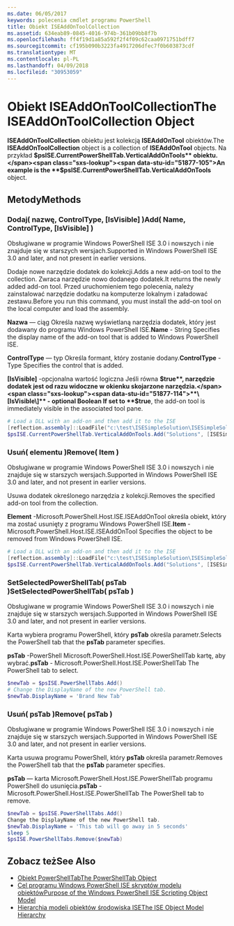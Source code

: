 ```yaml
---
ms.date: 06/05/2017
keywords: polecenia cmdlet programu PowerShell
title: Obiekt ISEAddOnToolCollection
ms.assetid: 634eab89-0845-4016-974b-361b09bb8f7b
ms.openlocfilehash: ff4f19d1a85a592f2f4f09c62caa0971751bdff7
ms.sourcegitcommit: cf195b090b3223fa4917206dfec7f0b603873cdf
ms.translationtype: MT
ms.contentlocale: pl-PL
ms.lasthandoff: 04/09/2018
ms.locfileid: "30953059"
---
```

# <a name="the-iseaddontoolcollection-object"></a><span data-ttu-id="51877-103">Obiekt ISEAddOnToolCollection</span><span class="sxs-lookup"><span data-stu-id="51877-103">The ISEAddOnToolCollection Object</span></span>

<span data-ttu-id="51877-104">**ISEAddOnToolCollection** obiektu jest kolekcją **ISEAddOnTool** obiektów.</span><span class="sxs-lookup"><span data-stu-id="51877-104">The **ISEAddOnToolCollection** object is a collection of **ISEAddOnTool** objects.</span></span> <span data-ttu-id="51877-105">Na przykład **$psISE.CurrentPowerShellTab.VerticalAddOnTools** obiektu.</span><span class="sxs-lookup"><span data-stu-id="51877-105">An example is the **$psISE.CurrentPowerShellTab.VerticalAddOnTools** object.</span></span>

## <a name="methods"></a><span data-ttu-id="51877-106">Metody</span><span class="sxs-lookup"><span data-stu-id="51877-106">Methods</span></span>

### <a name="add-name-controltype-isvisible-"></a><span data-ttu-id="51877-107">Dodaj\( nazwę, ControlType, \[IsVisible\] \)</span><span class="sxs-lookup"><span data-stu-id="51877-107">Add\( Name, ControlType, \[IsVisible\] \)</span></span>

<span data-ttu-id="51877-108">Obsługiwane w programie Windows PowerShell ISE 3.0 i nowszych i nie znajduje się w starszych wersjach.</span><span class="sxs-lookup"><span data-stu-id="51877-108">Supported in Windows PowerShell ISE 3.0 and later, and not present in earlier versions.</span></span>

<span data-ttu-id="51877-109">Dodaje nowe narzędzie dodatek do kolekcji.</span><span class="sxs-lookup"><span data-stu-id="51877-109">Adds a new add-on tool to the collection.</span></span> <span data-ttu-id="51877-110">Zwraca narzędzie nowo dodanego dodatek.</span><span class="sxs-lookup"><span data-stu-id="51877-110">It returns the newly added add-on tool.</span></span> <span data-ttu-id="51877-111">Przed uruchomieniem tego polecenia, należy zainstalować narzędzie dodatku na komputerze lokalnym i załadować zestawu.</span><span class="sxs-lookup"><span data-stu-id="51877-111">Before you run this command, you must install the add-on tool on the local computer and load the assembly.</span></span>

<span data-ttu-id="51877-112">**Nazwa** — ciąg Określa nazwę wyświetlaną narzędzia dodatek, który jest dodawany do programu Windows PowerShell ISE.</span><span class="sxs-lookup"><span data-stu-id="51877-112">**Name** - String Specifies the display name of the add-on tool that is added to Windows PowerShell ISE.</span></span>

<span data-ttu-id="51877-113">**ControlType** — typ Określa formant, który zostanie dodany.</span><span class="sxs-lookup"><span data-stu-id="51877-113">**ControlType** -Type Specifies the control that is added.</span></span>

<span data-ttu-id="51877-114">**\[IsVisible\]**  -opcjonalna wartość logiczna Jeśli równa **$true**, narzędzie dodatek jest od razu widoczne w okienku skojarzone narzędzia.</span><span class="sxs-lookup"><span data-stu-id="51877-114">**\[IsVisible\]** - optional Boolean If set to **$true**, the add-on tool is immediately visible in the associated tool pane.</span></span>

```powershell
# Load a DLL with an add-on and then add it to the ISE
[reflection.assembly]::LoadFile("c:\test\ISESimpleSolution\ISESimpleSolution.dll")
$psISE.CurrentPowerShellTab.VerticalAddOnTools.Add("Solutions", [ISESimpleSolution.Solution], $true)
```

### <a name="remove-item-"></a><span data-ttu-id="51877-115">Usuń\( elementu \)</span><span class="sxs-lookup"><span data-stu-id="51877-115">Remove\( Item \)</span></span>

<span data-ttu-id="51877-116">Obsługiwane w programie Windows PowerShell ISE 3.0 i nowszych i nie znajduje się w starszych wersjach.</span><span class="sxs-lookup"><span data-stu-id="51877-116">Supported in Windows PowerShell ISE 3.0 and later, and not present in earlier versions.</span></span>

<span data-ttu-id="51877-117">Usuwa dodatek określonego narzędzia z kolekcji.</span><span class="sxs-lookup"><span data-stu-id="51877-117">Removes the specified add-on tool from the collection.</span></span>

<span data-ttu-id="51877-118">**Element** -Microsoft.PowerShell.Host.ISE.ISEAddOnTool określa obiekt, który ma zostać usunięty z programu Windows PowerShell ISE.</span><span class="sxs-lookup"><span data-stu-id="51877-118">**Item** - Microsoft.PowerShell.Host.ISE.ISEAddOnTool Specifies the object to be removed from Windows PowerShell ISE.</span></span>

```powershell
# Load a DLL with an add-on and then add it to the ISE
[reflection.assembly]::LoadFile("c:\test\ISESimpleSolution\ISESimpleSolution.dll")
$psISE.CurrentPowerShellTab.VerticalAddOnTools.Add("Solutions", [ISESimpleSolution.Solution], $true)
```

### <a name="setselectedpowershelltab-pstab-"></a><span data-ttu-id="51877-119">SetSelectedPowerShellTab\( psTab \)</span><span class="sxs-lookup"><span data-stu-id="51877-119">SetSelectedPowerShellTab\( psTab \)</span></span>

<span data-ttu-id="51877-120">Obsługiwane w programie Windows PowerShell ISE 3.0 i nowszych i nie znajduje się w starszych wersjach.</span><span class="sxs-lookup"><span data-stu-id="51877-120">Supported in Windows PowerShell ISE 3.0 and later, and not present in earlier versions.</span></span>

<span data-ttu-id="51877-121">Karta wybiera programu PowerShell, który **psTab** określa parametr.</span><span class="sxs-lookup"><span data-stu-id="51877-121">Selects the PowerShell tab that the **psTab** parameter specifies.</span></span>

<span data-ttu-id="51877-122">**psTab** -PowerShell Microsoft.PowerShell.Host.ISE.PowerShellTab kartę, aby wybrać.</span><span class="sxs-lookup"><span data-stu-id="51877-122">**psTab** - Microsoft.PowerShell.Host.ISE.PowerShellTab The PowerShell tab to select.</span></span>

```powershell
$newTab = $psISE.PowerShellTabs.Add()
# Change the DisplayName of the new PowerShell tab.
$newTab.DisplayName = 'Brand New Tab'
```

### <a name="remove-pstab-"></a><span data-ttu-id="51877-123">Usuń\( psTab \)</span><span class="sxs-lookup"><span data-stu-id="51877-123">Remove\( psTab \)</span></span>

<span data-ttu-id="51877-124">Obsługiwane w programie Windows PowerShell ISE 3.0 i nowszych i nie znajduje się w starszych wersjach.</span><span class="sxs-lookup"><span data-stu-id="51877-124">Supported in Windows PowerShell ISE 3.0 and later, and not present in earlier versions.</span></span>

<span data-ttu-id="51877-125">Karta usuwa programu PowerShell, który **psTab** określa parametr.</span><span class="sxs-lookup"><span data-stu-id="51877-125">Removes the PowerShell tab that the **psTab** parameter specifies.</span></span>

<span data-ttu-id="51877-126">**psTab** — karta Microsoft.PowerShell.Host.ISE.PowerShellTab programu PowerShell do usunięcia.</span><span class="sxs-lookup"><span data-stu-id="51877-126">**psTab** - Microsoft.PowerShell.Host.ISE.PowerShellTab The PowerShell tab to remove.</span></span>

```powershell
$newTab = $psISE.PowerShellTabs.Add()
Change the DisplayName of the new PowerShell tab.
$newTab.DisplayName = 'This tab will go away in 5 seconds'
sleep 5
$psISE.PowerShellTabs.Remove($newTab)
```

## <a name="see-also"></a><span data-ttu-id="51877-127">Zobacz też</span><span class="sxs-lookup"><span data-stu-id="51877-127">See Also</span></span>

- [<span data-ttu-id="51877-128">Obiekt PowerShellTab</span><span class="sxs-lookup"><span data-stu-id="51877-128">The PowerShellTab Object</span></span>](The-PowerShellTab-Object.md)
- [<span data-ttu-id="51877-129">Cel programu Windows PowerShell ISE skryptów modelu obiektów</span><span class="sxs-lookup"><span data-stu-id="51877-129">Purpose of the Windows PowerShell ISE Scripting Object Model</span></span>](Purpose-of-the-Windows-PowerShell-ISE-Scripting-Object-Model.md)
- [<span data-ttu-id="51877-130">Hierarchia modeli obiektów środowiska ISE</span><span class="sxs-lookup"><span data-stu-id="51877-130">The ISE Object Model Hierarchy</span></span>](The-ISE-Object-Model-Hierarchy.md)